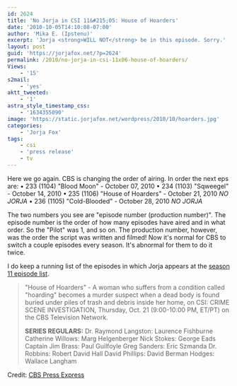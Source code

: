 ```yaml
---
id: 2624
title: 'No Jorja in CSI 11&#215;05: House of Hoarders'
date: '2010-10-05T14:10:08-07:00'
author: 'Mika E. (Ipstenu)'
excerpt: 'Jorja <strong>WILL NOT</strong> be in this episode. Sorry.'
layout: post
guid: 'https://jorjafox.net/?p=2624'
permalink: /2010/no-jorja-in-csi-11x06-house-of-hoarders/
Views:
    - '15'
s2mail:
    - 'yes'
aktt_tweeted:
    - '1'
astra_style_timestamp_css:
    - '1634355090'
image: 'https://static.jorjafox.net/wordpress/2010/10/hoarders.jpg'
categories:
    - 'Jorja Fox'
tags:
    - csi
    - 'press release'
    - tv
---
```


Here we go again.  CBS is changing the order of airing.  In order the next eps are:
&bull; 233 (1104)	"Blood Moon" - October 07, 2010	
&bull; 234 (1103)	"Sqweegel" - October 14, 2010
&bull; 235 (1106) "House of Hoarders" - October 21, 2010 <em>NO JORJA</em>
&bull; 236 (1105)	"Cold-Blooded" - October 28, 2010 <em>NO JORJA</em>

The two numbers you see are "episode number (production number)".  The episode number is the order of how many episodes have aired and in what order. So the "Pilot" was 1, and so on.  The production number, however, was the order the script was written and filmed!  Now it's normal for CBS to switch a couple episodes every season.  It's abnormal for them to do it twice.

I do keep a running list of the episodes in which Jorja appears at the <a href="https://jorjafox.net/wiki/CSI:_Crime_Scene_Investigation_(season_11)">season 11 episode list</a>.

<blockquote>"House of Hoarders" - A woman who suffers from a condition called "hoarding" becomes a murder suspect when a dead body is found buried under piles of trash and debris inside her home, on CSI: CRIME SCENE INVESTIGATION, Thursday, Oct. 21 (9:00-10:00 PM, ET/PT) on the CBS Television Network. 

<strong>SERIES REGULARS:</strong>
Dr. Raymond Langston: Laurence Fishburne
Catherine Willows: Marg Helgenberger
Nick Stokes: George Eads
Captain Jim Brass: Paul Guilfoyle
Greg Sanders: Eric Szmanda
Dr. Robbins: Robert David Hall
David Phillips: David Berman
Hodges: Wallace Langham</blockquote>

Credit: <a href="http://www.cbspressexpress.com/div.php/cbs_entertainment/release?id=26287">CBS Press Express</a>